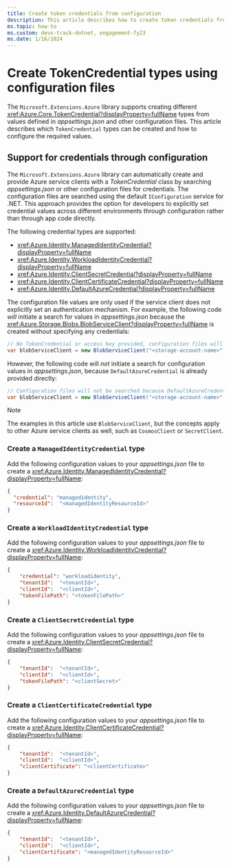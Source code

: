 ```yaml
---
title: Create token credentials from configuration
description: This article describes how to create token credentials from configuration files
ms.topic: how-to
ms.custom: devx-track-dotnet, engagement-fy23
ms.date: 1/16/2024
---
```


# Create TokenCredential types using configuration files

The `Microsoft.Extensions.Azure` library supports creating different <xref:Azure.Core.TokenCredential?displayProperty=fullName> types from values defined in _appsettings.json_ and other configuration files. This article describes which `TokenCredential` types can be created and how to configure the required values.

## Support for credentials through configuration

The `Microsoft.Extensions.Azure` library can automatically create and provide Azure service clients with a _TokenCredential_ class by searching _appsettings.json_ or other configuration files for credentials. The configuration files are searched using the default `IConfiguration` service for .NET. This approach provides the option for developers to explicitly set credential values across different environments through configuration rather than through app code directly.

The following credential types are supported:

* <xref:Azure.Identity.ManagedIdentityCredential?displayProperty=fullName>
* <xref:Azure.Identity.WorkloadIdentityCredential?displayProperty=fullName>
* <xref:Azure.Identity.ClientSecretCredential?displayProperty=fullName>
* <xref:Azure.Identity.ClientCertificateCredential?displayProperty=fullName>
* <xref:Azure.Identity.DefaultAzureCredential?displayProperty=fullName>

The configuration file values are only used if the service client does not explicitly set an authentication mechanism. For example, the following code *will* initiate a search for values in _appsettings.json_ because the <xref:Azure.Storage.Blobs.BlobServiceClient?displayProperty=fullName> is created without specifying any credentials:

```csharp
// No TokenCredential or access key provided, configuration files will be searched
var blobServiceClient = new BlobServiceClient("<storage-account-name>");
```

However, the following code will *not* initiate a search for configuration values in _appsettings.json_, because `DefaultAzureCredential` is already provided directly:

```csharp
// Configuration files will not be searched because DefaultAzureCredential is already provided
var blobServiceClient = new BlobServiceClient("<storage-account-name>", new DefaultAzureCredential());
```

> [!NOTE]
> The examples in this article use `BlobServiceClient`, but the concepts apply to other Azure service clients as well, such as `CosmosClient` or `SecretClient`.

### Create a `ManagedIdentityCredential` type

Add the following configuration values to your _appsettings.json_ file to create a <xref:Azure.Identity.ManagedIdentityCredential?displayProperty=fullName>:

```json
{
  "credential": "managedidentity",
  "resourceId":  "<managedIdentityResourceId>"
}
```

### Create a `WorkloadIdentityCredential` type

Add the following configuration values to your _appsettings.json_ file to create a <xref:Azure.Identity.WorkloadIdentityCredential?displayProperty=fullName>:

```json
{
    "credential": "workloadidentity",
    "tenantId":  "<tenantId>",
    "clientId":  "<clientId>",
    "tokenFilePath": "<tokenFilePath>"
}
```

### Create a `ClientSecretCredential` type

Add the following configuration values to your _appsettings.json_ file to create a <xref:Azure.Identity.ClientSecretCredential?displayProperty=fullName>:

```json
{
    "tenantId":  "<tenantId>",
    "clientId":  "<clientId>",
    "tokenFilePath": "<clientSecret>"
}
```

### Create a `ClientCertificateCredential` type

Add the following configuration values to your _appsettings.json_ file to create a <xref:Azure.Identity.ClientCertificateCredential?displayProperty=fullName>:

```json
{
    "tenantId":  "<tenantId>",
    "clientId":  "<clientId>",
    "clientCertificate": "<clientCertificate>"
}
```

### Create a `DefaultAzureCredential` type

Add the following configuration values to your _appsettings.json_ file to create a <xref:Azure.Identity.DefaultAzureCredential?displayProperty=fullName>:

```json
{
    "tenantId":  "<tenantId>",
    "clientId":  "<clientId>",
    "clientCertificate": "<managedIdentityResourceId>"
}
```
